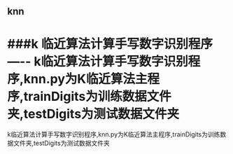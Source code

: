 knn
---
###k 临近算法计算手写数字识别程序
—--
k临近算法计算手写数字识别程序,knn.py为K临近算法主程序,trainDigits为训练数据文件夹,testDigits为测试数据文件夹
=======
k临近算法计算手写数字识别程序,knn.py为K临近算法主程序,trainDigits为训练数据文件夹,testDigits为测试数据文件夹
